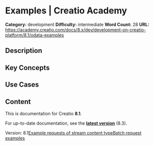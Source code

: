 # Examples | Creatio Academy

**Category:** development **Difficulty:** intermediate **Word Count:** 28
**URL:**
https://academy.creatio.com/docs/8.x/dev/development-on-creatio-platform/8.1/odata-examples

## Description

## Key Concepts

## Use Cases

## Content

This is documentation for Creatio **8.1**.

For up-to-date documentation, see the
**[latest version](/docs/8.x/dev/development-on-creatio-platform/odata-examples)**
(8.3).

Version:
8.1[Example requests of stream content type](/docs/8.x/dev/development-on-creatio-platform/8.1/integrations-and-api/data-services/odata/basics/examples/stream-data-type-request-examples)[Batch request examples](/docs/8.x/dev/development-on-creatio-platform/8.1/integrations-and-api/data-services/odata/basics/examples/batch-request-examples)
